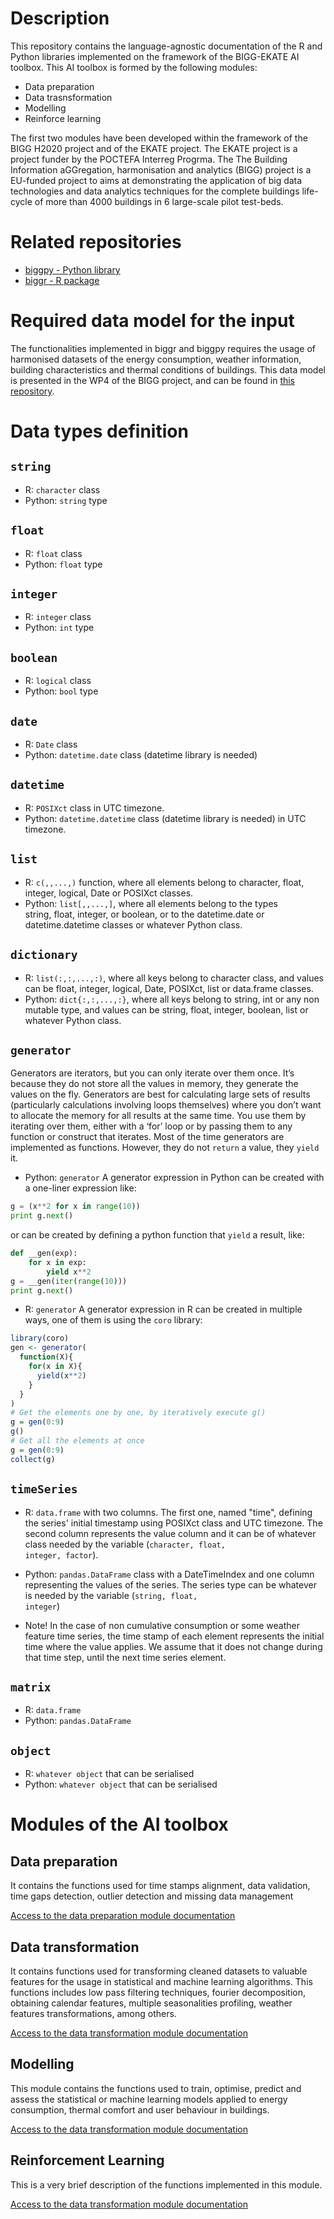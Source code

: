 # Description

This repository contains the language-agnostic documentation of the R and Python libraries implemented on the framework of the BIGG-EKATE AI toolbox. This AI toolbox is formed by the following modules:
- Data preparation
- Data trasnsformation
- Modelling
- Reinforce learning

The first two modules have been developed within the framework of the BIGG H2020 project and of the EKATE project. The EKATE project is a project funder by the POCTEFA Interreg Progrma. The The Building Information aGGregation, harmonisation and analytics (BIGG) project is a EU-funded project to aims at demonstrating the application of big data technologies and data analytics techniques for the complete buildings life-cycle of more than 4000 buildings in 6 large-scale pilot test-beds. 

# Related repositories
- [biggpy - Python library](https://github.com/BeeGroup-cimne/biggpy#readme)
- [biggr - R package](https://github.com/BeeGroup-cimne/biggr#readme)

# Required data model for the input
The functionalities implemented in biggr and biggpy requires the usage of harmonised datasets of the energy consumption, weather information, building characteristics and thermal conditions of buildings. This data model is presented in the WP4 of the BIGG project, and can be found in [this repository](www.google.com).

# Data types definition

## <code>string</code>
* R: <code>character</code> class
* Python: <code>string</code> type 

## <code>float</code>
* R: <code>float</code> class
* Python: <code>float</code> type 

## <code>integer</code>
* R: <code>integer</code> class
* Python: <code>int</code> type 

## <code>boolean</code>
* R: <code>logical</code> class
* Python: <code>bool</code> type 

## <code>date</code>
* R: <code>Date</code> class
* Python: <code>datetime.date</code> class (datetime library is needed)

## <code>datetime</code>
* R: <code>POSIXct</code> class in UTC timezone.
* Python: <code>datetime.datetime</code> class (datetime library is needed) in UTC timezone.

## <code>list</code>
* R: <code>c(<element1>,<element2>,...,<elementN>)</code> function, where all elements belong to character, float, integer, logical, Date or POSIXct classes.
* Python: <code>list</code><code>[<element1>,<element2>,...,<elementN>]</code>, where all elements belong to the types \
string, float, integer, or boolean, or to the datetime.date or datetime.datetime classes or whatever Python class.

## <code>dictionary</code>
* R: <code>list(<key1>:<value1>,<key2>:<value2>,...,<keyN>:<valueN>)</code>, where all keys belong to character class, and values can be float, integer, logical, Date, POSIXct, list or data.frame classes.
* Python: <code>dict</code><code>{<key1>:<value1>,<key2>:<value2>,...,<keyN>:<valueN>}</code>, where all keys belong to string, int or any non mutable type, and values can be
string, float, integer, boolean, list or whatever Python class.

## <code>generator</code>
Generators are iterators, but you can only iterate over them once. 
It’s because they do not store all the values in memory, they generate the values on the fly. 
Generators are best for calculating large sets of results (particularly calculations involving loops themselves) where 
you don’t want to allocate the memory for all results at the same time. 
You use them by iterating over them, either with a ‘for’ loop or by passing them to any function or construct that 
iterates. Most of the time generators are implemented as functions. However, they do not <code>return</code> a value, 
they <code>yield</code> it.

* Python: <code>generator</code> A generator expression in Python can be created with a one-liner expression like:

```python 
g = (x**2 for x in range(10))
print g.next()
```
or can be created by defining a python function that <code>yield</code> a result, like:
```python
def __gen(exp):
    for x in exp:
        yield x**2
g = __gen(iter(range(10)))
print g.next()
```
* R: <code>generator</code> A generator expression in R can be created in multiple ways, one of them is using the <code>coro</code> library:
```r
library(coro)
gen <- generator(
  function(X){
    for(x in X){
      yield(x**2)
    }
  }
)
# Get the elements one by one, by iteratively execute g()
g = gen(0:9)
g()
# Get all the elements at once
g = gen(0:9)
collect(g)
```

## <code>timeSeries</code>

* R:
<code>data.frame</code> with two columns. The first one, named "time", defining the series' initial timestamp using POSIXct class and UTC timezone. The second column represents the value column and it can be of whatever class needed by the variable (<code>character, float, integer, factor</code>).

* Python:
<code>pandas.DataFrame</code> class with a DateTimeIndex and one column representing the values of the series. The series type can be whatever is needed by the variable (<code>string, float, integer</code>)

* Note! In the case of non cumulative consumption or some weather feature time series, the time stamp of each element represents the initial time where the value applies. We assume that it does not change during that time step, until the next time series element.

## <code>matrix</code>
* R: <code>data.frame</code>
* Python: <code>pandas.DataFrame</code>

## <code>object</code>
* R: <code>whatever object</code> that can be serialised
* Python: <code>whatever object</code> that can be serialised

# Modules of the AI toolbox

## Data preparation
It contains the functions used for time stamps alignment, data validation, time gaps detection, outlier detection and missing data management

[Access to the data preparation module documentation](DataPreparation.md)

## Data transformation
It contains functions used for transforming cleaned datasets to valuable features for the usage in statistical and machine learning algorithms. This functions includes low pass filtering techniques, fourier decomposition, obtaining calendar features, multiple seasonalities profiling, weather features transformations, among others.

[Access to the data transformation module documentation](DataTransformation.md)

## Modelling
This module contains the functions used to train, optimise, predict and assess the statistical or machine learning models applied to energy consumption, thermal comfort and user behaviour in buildings.

[Access to the data transformation module documentation](Modelling.md)

## Reinforcement Learning
This is a very brief description of the functions implemented in this module.

[Access to the data transformation module documentation](ReinforcementLearning.md)





